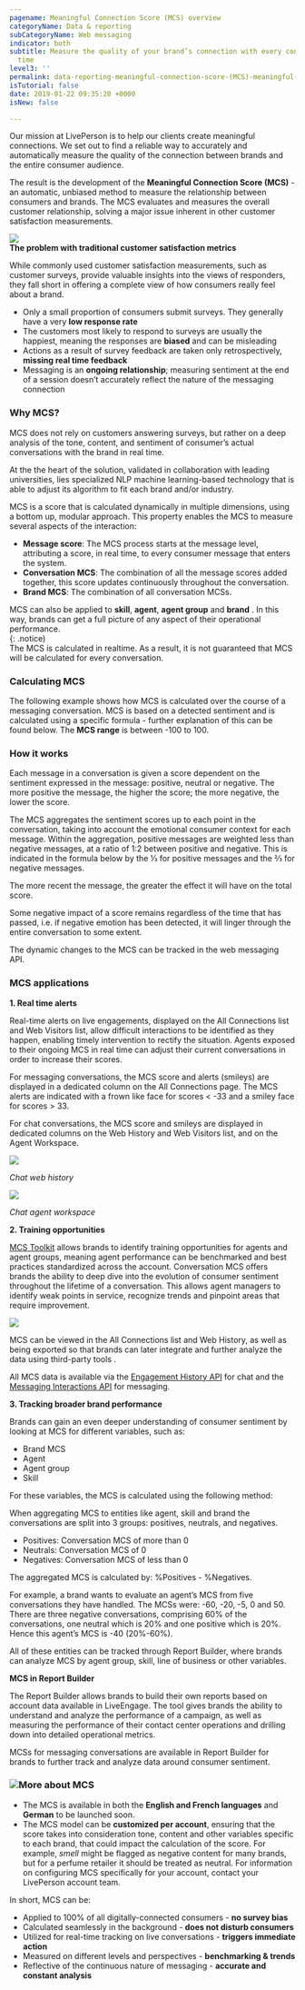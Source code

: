 ```yaml
---
pagename: Meaningful Connection Score (MCS) overview
categoryName: Data & reporting
subCategoryName: Web messaging
indicator: both
subtitle: Measure the quality of your brand’s connection with every consumer over
  time
level3: ''
permalink: data-reporting-meaningful-connection-score-(MCS)-meaningful-connection-score-(MCS)-overview.html
isTutorial: false
date: 2019-01-22 09:35:20 +0000
isNew: false

---
```

Our mission at LivePerson is to help our clients create meaningful connections. We set out to find a reliable way to accurately and automatically measure the quality of the connection between brands and the entire consumer audience.

The result is the development of the **Meaningful Connection Score (MCS)** - an automatic, unbiased method to measure the relationship between consumers and brands. The MCS evaluates and measures the overall customer relationship, solving a major issue inherent in other customer satisfaction measurements.

![](/img/MSC1.png)  
**The problem with traditional customer satisfaction metrics**

While commonly used customer satisfaction measurements, such as customer surveys, provide valuable insights into the views of responders, they fall short in offering a complete view of how consumers really feel about a brand.

* Only a small proportion of consumers submit surveys. They generally have a very **low response rate**
* The customers most likely to respond to surveys are usually the happiest, meaning the responses are **biased** and can be misleading
* Actions as a result of survey feedback are taken only retrospectively, **missing real time feedback**
* Messaging is an **ongoing relationship**; measuring sentiment at the end of a session doesn’t accurately reflect the nature of the messaging connection

### **Why MCS?**

MCS does not rely on customers answering surveys, but rather on a deep analysis of the tone, content, and sentiment of consumer’s actual conversations with the brand in real time.

At the the heart of the solution, validated in collaboration with leading universities, lies specialized NLP machine learning-based technology that is able to adjust its algorithm to fit each brand and/or industry.

MCS is a score that is calculated dynamically in multiple dimensions, using a bottom up, modular approach. This property enables the MCS to measure several aspects of the interaction:

* **Message score**: The MCS process starts at the message level, attributing a score, in real time, to every consumer message that enters the system.
* **Conversation MCS**: The combination of all the message scores added together, this score updates continuously throughout the conversation.
* **Brand MCS**: The combination of all conversation MCSs.

MCS can also be applied to **skill**, **agent**, **agent group** and **brand** . In this way, brands can get a full picture of any aspect of their operational performance.  
{: .notice)  
The MCS is calculated in realtime. As a result, it is not guaranteed that MCS will be calculated for every conversation.

### **Calculating MCS**

The following example shows how MCS is calculated over the course of a messaging conversation. MCS is based on a detected sentiment and is calculated using a specific formula - further explanation of this can be found below. The **MCS range** is between -100 to 100.

### How it works

Each message in a conversation is given a score dependent on the sentiment expressed in the message: positive, neutral or negative. The more positive the message, the higher the score; the more negative, the lower the score.

The MCS aggregates the sentiment scores up to each point in the conversation, taking into account the emotional consumer context for each message. Within the aggregation, positive messages are weighted less than negative messages, at a ratio of 1:2 between positive and negative. This is indicated in the formula below by the ⅓ for positive messages and the ⅔ for negative messages.

The more recent the message, the greater the effect it will have on the total score.

Some negative impact of a score remains regardless of the time that has passed, i.e. if negative emotion has been detected, it will linger through the entire conversation to some extent.

The dynamic changes to the MCS can be tracked in the web messaging API.

### MCS applications

**1. Real time alerts**

Real-time alerts on live engagements, displayed on the All Connections list and Web Visitors list, allow difficult interactions to be identified as they happen, enabling timely intervention to rectify the situation. Agents exposed to their ongoing MCS in real time can adjust their current conversations in order to increase their scores.

For messaging conversations, the MCS score and alerts (smileys) are displayed in a dedicated column on the All Connections page. The MCS alerts are indicated with a frown like face for scores < -33 and a smiley face for scores > 33.

For chat conversations, the MCS score and smileys are displayed in dedicated columns on the Web History and Web Visitors list, and on the Agent Workspace.

![](/img/MCS2.png)

_Chat web history_

![](/img/MCS3.png)

_Chat agent workspace_

**2. Training opportunities**

[MCS Toolkit]() allows brands to identify training opportunities for agents and agent groups, meaning agent performance can be benchmarked and best practices standardized across the account. Conversation MCS offers brands the ability to deep dive into the evolution of consumer sentiment throughout the lifetime of a conversation. This allows agent managers to identify weak points in service, recognize trends and pinpoint areas that require improvement.

![](/img/MCS4.png)

MCS can be viewed in the All Connections list and Web History, as well as being exported so that brands can later integrate and further analyze the data using third-party tools .

All MCS data is available via the [Engagement History API](https://developers.liveperson.com/data-engagement-history-overview.html) for chat and the [Messaging Interactions API](https://developers.liveperson.com/data-messaging-interactions-overview.html) for messaging.

**3. Tracking broader brand performance**

Brands can gain an even deeper understanding of consumer sentiment by looking at MCS for different variables, such as:

* Brand MCS
* Agent
* Agent group
* Skill

For these variables, the MCS is calculated using the following method:

When aggregating MCS to entities like agent, skill and brand the conversations are split into 3 groups: positives, neutrals, and negatives.

* Positives: Conversation MCS of more than 0
* Neutrals: Conversation MCS of 0
* Negatives: Conversation MCS of less than 0

The aggregated MCS is calculated by: %Positives - %Negatives.

For example, a brand wants to evaluate an agent’s MCS from five conversations they have handled. The MCSs were: -60, -20, -5, 0 and 50. There are three negative conversations, comprising 60% of the conversations, one neutral which is 20% and one positive which is 20%. Hence this agent’s MCS is -40 (20%-60%).

All of these entities can be tracked through Report Builder, where brands can analyze MCS by agent group, skill, line of business or other variables.

**MCS in Report Builder**

The Report Builder allows brands to build their own reports based on account data available in LiveEngage. The tool gives brands the ability to understand and analyze the performance of a campaign, as well as measuring the performance of their contact center operations and drilling down into detailed operational metrics.

MCSs for messaging conversations are available in Report Builder for brands to further track and analyze data around consumer sentiment.

### ![](/img/MSC5.png)More about MCS

* The MCS is available in both the **English and French languages** and **German** to be launched soon.
* The MCS model can be **customized per account**, ensuring that the score takes into consideration tone, content and other variables specific to each brand, that could impact the calculation of the score. For example, _smell_ might be flagged as negative content for many brands, but for a perfume retailer it should be treated as neutral. For information on configuring MCS specifically for your account, contact your LivePerson account team.

In short, MCS can be:

* Applied to 100% of all digitally-connected consumers - **no survey bias**
* Calculated seamlessly in the background - **does not disturb consumers**
* Utilized for real-time tracking on live conversations - **triggers immediate action**
* Measured on different levels and perspectives - **benchmarking & trends**
* Reflective of the continuous nature of messaging - **accurate and constant analysis**